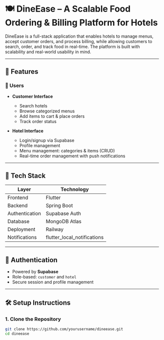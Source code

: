 # 🍽️ DineEase – A Scalable Food Ordering & Billing Platform for Hotels

DineEase is a full-stack application that enables hotels to manage menus, accept customer orders, and process billing, while allowing customers to search, order, and track food in real-time. The platform is built with scalability and real-world usability in mind.

---

## 🚀 Features

### 👥 Users
- **Customer Interface**
  - Search hotels
  - Browse categorized menus
  - Add items to cart & place orders
  - Track order status

- **Hotel Interface**
  - Login/signup via Supabase
  - Profile management
  - Menu management: categories & items (CRUD)
  - Real-time order management with push notifications

---

## 🧱 Tech Stack

| Layer         | Technology                     |
|--------------|---------------------------------|
| Frontend     | Flutter                         |
| Backend      | Spring Boot                     |
| Authentication | Supabase Auth                |
| Database     | MongoDB Atlas                   |
| Deployment   | Railway                         |
| Notifications| flutter_local_notifications     |

---

## 🔐 Authentication

- Powered by **Supabase**
- Role-based: `customer` and `hotel`
- Secure session and profile management

---

## 🛠️ Setup Instructions

### 1. Clone the Repository

```bash
git clone https://github.com/yourusername/dineease.git
cd dineease
